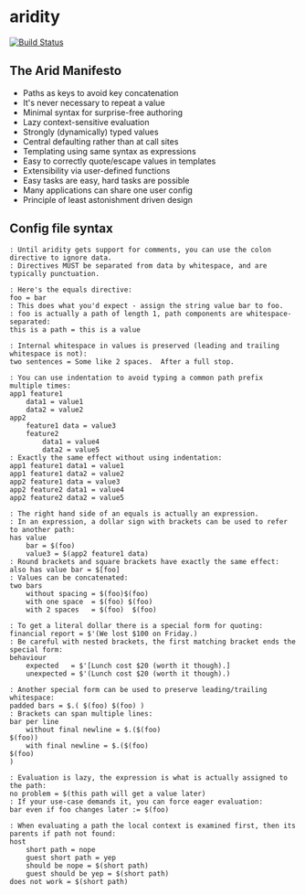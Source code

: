 # aridity
[![Build Status](https://travis-ci.org/combatopera/aridity.svg?branch=master)](https://travis-ci.org/combatopera/aridity)

## The Arid Manifesto
* Paths as keys to avoid key concatenation
* It's never necessary to repeat a value
* Minimal syntax for surprise-free authoring
* Lazy context-sensitive evaluation
* Strongly (dynamically) typed values
* Central defaulting rather than at call sites
* Templating using same syntax as expressions
* Easy to correctly quote/escape values in templates
* Extensibility via user-defined functions
* Easy tasks are easy, hard tasks are possible
* Many applications can share one user config
* Principle of least astonishment driven design

## Config file syntax
```
: Until aridity gets support for comments, you can use the colon directive to ignore data.
: Directives MUST be separated from data by whitespace, and are typically punctuation.

: Here's the equals directive:
foo = bar
: This does what you'd expect - assign the string value bar to foo.
: foo is actually a path of length 1, path components are whitespace-separated:
this is a path = this is a value

: Internal whitespace in values is preserved (leading and trailing whitespace is not):
two sentences = Some like 2 spaces.  After a full stop.

: You can use indentation to avoid typing a common path prefix multiple times:
app1 feature1
    data1 = value1
    data2 = value2
app2
    feature1 data = value3
    feature2
        data1 = value4
        data2 = value5
: Exactly the same effect without using indentation:
app1 feature1 data1 = value1
app1 feature1 data2 = value2
app2 feature1 data = value3
app2 feature2 data1 = value4
app2 feature2 data2 = value5

: The right hand side of an equals is actually an expression.
: In an expression, a dollar sign with brackets can be used to refer to another path:
has value
    bar = $(foo)
    value3 = $(app2 feature1 data)
: Round brackets and square brackets have exactly the same effect:
also has value bar = $[foo]
: Values can be concatenated:
two bars
    without spacing = $(foo)$(foo)
    with one space  = $(foo) $(foo)
    with 2 spaces   = $(foo)  $(foo)

: To get a literal dollar there is a special form for quoting:
financial report = $'(We lost $100 on Friday.)
: Be careful with nested brackets, the first matching bracket ends the special form:
behaviour
    expected   = $'[Lunch cost $20 (worth it though).]
    unexpected = $'(Lunch cost $20 (worth it though).)

: Another special form can be used to preserve leading/trailing whitespace:
padded bars = $.( $(foo) $(foo) )
: Brackets can span multiple lines:
bar per line
    without final newline = $.($(foo)
$(foo))
    with final newline = $.($(foo)
$(foo)
)

: Evaluation is lazy, the expression is what is actually assigned to the path:
no problem = $(this path will get a value later)
: If your use-case demands it, you can force eager evaluation:
bar even if foo changes later := $(foo)

: When evaluating a path the local context is examined first, then its parents if path not found:
host
    short path = nope
    guest short path = yep
    should be nope = $(short path)
    guest should be yep = $(short path)
does not work = $(short path)
```
